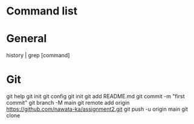 # Command list

# General
history | grep [command]

# Git
git help
git init
git config
git init
git add README.md
git commit -m "first commit"
git branch -M main
git remote add origin https://github.com/nawata-ka/assignment2.git
git push -u origin main
git clone
